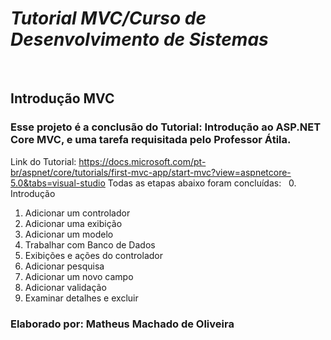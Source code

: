 # _Tutorial MVC/Curso de Desenvolvimento de Sistemas_
&nbsp;
## Introdução MVC
### Esse projeto é a conclusão do Tutorial: Introdução ao ASP.NET Core MVC, e uma tarefa requisitada pelo Professor Átila.
Link do Tutorial: https://docs.microsoft.com/pt-br/aspnet/core/tutorials/first-mvc-app/start-mvc?view=aspnetcore-5.0&tabs=visual-studio
Todas as etapas abaixo foram concluídas:
&nbsp;
0. Introdução                
1. Adicionar um controlador 
2. Adicionar uma exibição     
3. Adicionar um modelo        
4. Trabalhar com Banco de Dados
5. Exibições e ações do controlador
6. Adicionar pesquisa
7. Adicionar um novo campo
8. Adicionar validação
9. Examinar detalhes e excluir

### Elaborado por: Matheus Machado de Oliveira

